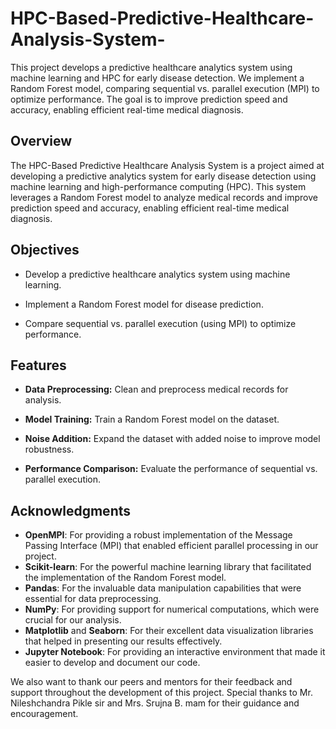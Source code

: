 # HPC-Based-Predictive-Healthcare-Analysis-System-
This project develops a predictive healthcare analytics system using machine learning and HPC for early disease detection. We implement a Random Forest model, comparing sequential vs. parallel execution (MPI) to optimize performance. The goal is to improve prediction speed and accuracy, enabling efficient real-time medical diagnosis.

## Overview

The HPC-Based Predictive Healthcare Analysis System is a project aimed at developing a predictive analytics system for early disease detection using machine learning and high-performance computing (HPC). This system leverages a Random Forest model to analyze medical records and improve prediction speed and accuracy, enabling efficient real-time medical diagnosis.

## Objectives

- Develop a predictive healthcare analytics system using machine learning.

- Implement a Random Forest model for disease prediction.

- Compare sequential vs. parallel execution (using MPI) to optimize performance.


## Features

- **Data Preprocessing:** Clean and preprocess medical records for analysis.

- **Model Training:** Train a Random Forest model on the dataset.

- **Noise Addition:** Expand the dataset with added noise to improve model robustness.

- **Performance Comparison:** Evaluate the performance of sequential vs. parallel execution.


## Acknowledgments


- **OpenMPI**: For providing a robust implementation of the Message Passing Interface (MPI) that enabled efficient parallel processing in our project.
- **Scikit-learn**: For the powerful machine learning library that facilitated the implementation of the Random Forest model.
- **Pandas**: For the invaluable data manipulation capabilities that were essential for data preprocessing.
- **NumPy**: For providing support for numerical computations, which were crucial for our analysis.
- **Matplotlib** and **Seaborn**: For their excellent data visualization libraries that helped in presenting our results effectively.
- **Jupyter Notebook**: For providing an interactive environment that made it easier to develop and document our code.

We also want to thank our peers and mentors for their feedback and support throughout the development of this project. Special thanks to Mr. Nileshchandra Pikle sir and Mrs. Srujna B. mam for their guidance and encouragement.
